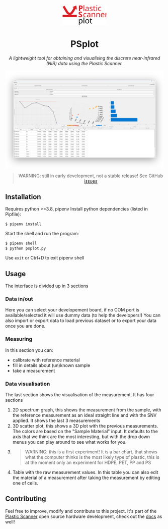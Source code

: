 <div align="center">
  <a href="https://plasticscanner.com/">
    <img
      src="https://github.com/JoostScheffer/PSplot/blob/main/resources/psplot_logo.svg"
      alt="PSplot logo"
      height="64"
    />
  </a>
  
# PSplot
*A lightweight tool for obtaining and visualising the discrete near-infrared (NIR) data using the Plastic Scanner.*

![PSplot screenshot](./resources/screenshot-shadow.png)

> WARNING: still in early development, not a stable release! See GitHub [issues](https://github.com/Plastic-Scanner/PSplot/issues)
</div>


## Installation

Requires python >=3.8, pipenv
Install python dependencies (listed in Pipfile):
```
$ pipenv install
```

Start the shell and run the program:
```
$ pipenv shell
$ python psplot.py
```
Use `exit` or Ctrl+D to exit pipenv shell


## Usage
The interface is divided up in 3 sections
### Data in/out
Here you can select your developement board, if no COM port is available/selected it will use dummy data (to help the developers!)
You can also import or export data to load previous dataset or to export your data once you are done.

### Measuring
In this section you can:
- calibrate with reference material
- fill in details about (un)known sample 
- take a measurement

### Data visualisation
The last section shows the visualisation of the measurement. It has four sections
1. 2D spectrum graph, this shows the measurement from the sample, with the reference measurement as an ideal straight line and with the SNV applied. It shows the last 3 measurements
2. 3D scatter plot, this shows a 3D plot with the previous measurements. The colors are based on the "Sample Material" input. It defaults to the axis that we think are the most interesting, but with the drop down menus you can play around to see what works for you.
3. > WARNING: this is a first experiment! It is a bar chart, that shows what the computer thinks is the most likely type of plastic, this is at the moment only an experiment for HDPE, PET, PP and PS
4. Table with the raw measurement values. In this table you can also edit the material of a measurement after taking the measurement by editing one of cells.


## Contributing
Feel free to improve, modify and contribute to this project. It's part of the [Plastic Scanner](https://plasticscanner.com/) open source hardware development, check out the [docs](https://docs.plasticscanner.com/) as well!
